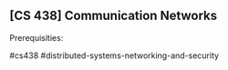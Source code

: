 ## [CS 438] Communication Networks

Prerequisities:


#cs438
#distributed-systems-networking-and-security